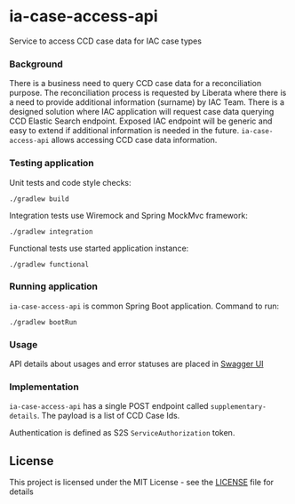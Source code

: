 # ia-case-access-api
Service to access CCD case data for IAC case types

### Background
There is a business need to query CCD case data for a reconciliation purpose.
The reconciliation process is requested by Liberata where there is a need to provide additional information (surname) by IAC Team.
There is a designed solution where IAC application will request case data querying CCD Elastic Search endpoint.
Exposed IAC endpoint will be generic and easy to extend if additional information is needed in the future.
`ia-case-access-api` allows accessing CCD case data information.

### Testing application
Unit tests and code style checks:
```
./gradlew build
```

Integration tests use Wiremock and Spring MockMvc framework:
```
./gradlew integration
```

Functional tests use started application instance:
```
./gradlew functional
```

### Running application

`ia-case-access-api` is common Spring Boot application. Command to run:
```
./gradlew bootRun
```

### Usage
API details about usages and error statuses are placed in [Swagger UI](http://ia-case-access-api-aat.service.core-compute-aat.internal/swagger-ui.html)


### Implementation
`ia-case-access-api` has a single POST endpoint called `supplementary-details`. The payload is a list of CCD Case Ids.

Authentication is defined as S2S `ServiceAuthorization` token.


## License

This project is licensed under the MIT License - see the [LICENSE](LICENSE) file for details
